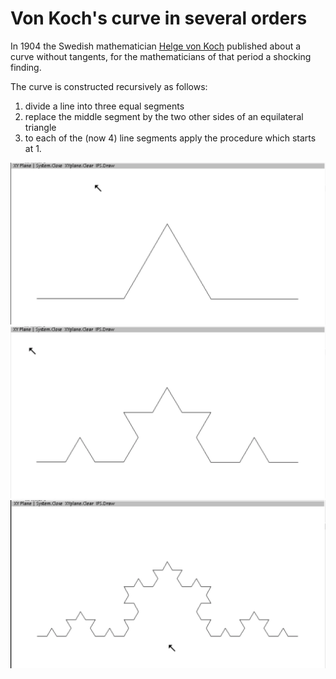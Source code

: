 # Von Koch's curve in several orders

In 1904 the Swedish mathematician [Helge von Koch](https://mathshistory.st-andrews.ac.uk/Biographies/Koch/) published about a curve without tangents,
for the mathematicians of that period a shocking finding.

The curve is constructed recursively as follows: 
1. divide a line into three equal segments
2. replace the middle segment by the two other sides of an equilateral triangle
3. to each of the (now 4) line segments apply the procedure which starts at 1.

![](Koch1.png)  ![](Koch2.png)  ![](Koch3.png)
